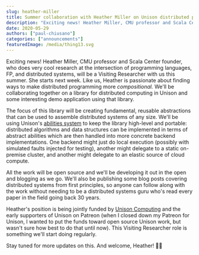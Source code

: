 ```yaml
---
slug: heather-miller
title: Summer collaboration with Heather Miller on Unison distributed programming library
description: "Exciting news! Heather Miller, CMU professor and Scala Center founder, who does very cool research at the intersection of programming languages, FP, and distributed systems, will be a Visiting Researcher with us this summer. Like us, Heather is passionate about finding ways to make distributed programming more compositional. We'll be collaborating together on a library for distributed computing in Unison and some interesting demo application using that library."
date: 2020-05-29
authors: ["paul-chiusano"]
categories: ["announcements"]
featuredImage: /media/thing13.svg
---
```


Exciting news! Heather Miller, CMU professor and Scala Center founder, who does very cool research at the intersection of programming languages, FP, and distributed systems, will be a Visiting Researcher with us this summer. She starts next week. Like us, Heather is passionate about finding ways to make distributed programming more *compositional.* We'll be collaborating together on a library for distributed computing in Unison and some interesting demo application using that library.

The focus of this library will be creating fundamental, reusable abstractions that can be used to assemble distributed systems of any size. We'll be using Unison's [abilities system](/docs/abilities) to keep the library high-level and portable: distributed algorithms and data structures can be implemented in terms of abstract abilities which are then handled into more concrete backend implementations. One backend might just do local execution (possibly with simulated faults injected for testing), another might delegate to a static on-premise cluster, and another might delegate to an elastic source of cloud compute.

All the work will be open source and we'll be developing it out in the open and blogging as we go. We'll also be publishing some blog posts covering distributed systems from first principles, so anyone can follow along with the work without needing to be a distributed systems guru who's read every paper in the field going back 30 years.

Heather's position is being jointly funded by [Unison Computing](/2020/03/30/benefit-corp-report/) and the early supporters of Unison on Patreon (when I closed down my Patreon for Unison, I wanted to put the funds toward open source Unison work, but wasn't sure how best to do that until now). This Visiting Researcher role is something we'll start doing regularly.

Stay tuned for more updates on this. And welcome, Heather! 👋💜

